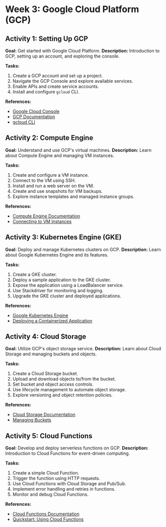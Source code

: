 # Week 3: Google Cloud Platform (GCP)

## Activity 1: Setting Up GCP
**Goal:** Get started with Google Cloud Platform.
**Description:** Introduction to GCP, setting up an account, and exploring the console.

**Tasks:**
1. Create a GCP account and set up a project.
2. Navigate the GCP Console and explore available services.
3. Enable APIs and create service accounts.
4. Install and configure `gcloud` CLI.

**References:**
- [Google Cloud Console](https://console.cloud.google.com/)
- [GCP Documentation](https://cloud.google.com/docs)
- [gcloud CLI](https://cloud.google.com/sdk/gcloud)

## Activity 2: Compute Engine
**Goal:** Understand and use GCP's virtual machines.
**Description:** Learn about Compute Engine and managing VM instances.

**Tasks:**
1. Create and configure a VM instance.
2. Connect to the VM using SSH.
3. Install and run a web server on the VM.
4. Create and use snapshots for VM backups.
5. Explore instance templates and managed instance groups.

**References:**
- [Compute Engine Documentation](https://cloud.google.com/compute/docs)
- [Connecting to VM Instances](https://cloud.google.com/compute/docs/instances/connecting-to-instance)

## Activity 3: Kubernetes Engine (GKE)
**Goal:** Deploy and manage Kubernetes clusters on GCP.
**Description:** Learn about Google Kubernetes Engine and its features.

**Tasks:**
1. Create a GKE cluster.
2. Deploy a sample application to the GKE cluster.
3. Expose the application using a LoadBalancer service.
4. Use Stackdriver for monitoring and logging.
5. Upgrade the GKE cluster and deployed applications.

**References:**
- [Google Kubernetes Engine](https://cloud.google.com/kubernetes-engine/docs)
- [Deploying a Containerized Application](https://cloud.google.com/kubernetes-engine/docs/tutorials/hello-app)

## Activity 4: Cloud Storage
**Goal:** Utilize GCP's object storage service.
**Description:** Learn about Cloud Storage and managing buckets and objects.

**Tasks:**
1. Create a Cloud Storage bucket.
2. Upload and download objects to/from the bucket.
3. Set bucket and object access controls.
4. Use lifecycle management to automate object storage.
5. Explore versioning and object retention policies.

**References:**
- [Cloud Storage Documentation](https://cloud.google.com/storage/docs)
- [Managing Buckets](https://cloud.google.com/storage/docs/creating-buckets)

## Activity 5: Cloud Functions
**Goal:** Develop and deploy serverless functions on GCP.
**Description:** Introduction to Cloud Functions for event-driven computing.

**Tasks:**
1. Create a simple Cloud Function.
2. Trigger the function using HTTP requests.
3. Use Cloud Functions with Cloud Storage and Pub/Sub.
4. Implement error handling and retries in functions.
5. Monitor and debug Cloud Functions.

**References:**
- [Cloud Functions Documentation](https://cloud.google.com/functions/docs)
- [Quickstart: Using Cloud Functions](https://cloud.google.com/functions/docs/quickstart)
